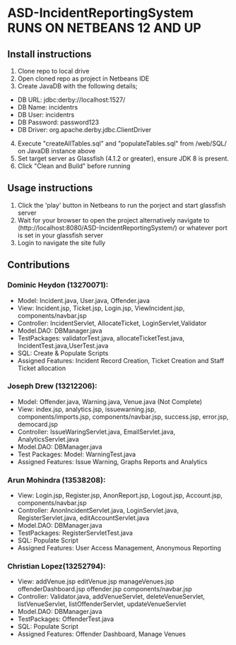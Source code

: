 # ASD-IncidentReportingSystem RUNS ON NETBEANS 12 AND UP
## Install instructions
1. Clone repo to local drive
2. Open cloned repo as project in Netbeans IDE
3. Create JavaDB with the following details;
  - DB URL: jdbc:derby://localhost:1527/
  - DB Name: incidentrs
  - DB User: incidentrs
  - DB Password: password123
  - DB Driver: org.apache.derby.jdbc.ClientDriver
4. Execute "createAllTables.sql" and "populateTables.sql" from /web/SQL/ on JavaDB instance above
5. Set target server as Glassfish (4.1.2 or greater), ensure JDK 8 is present.
6. Click "Clean and Build" before running

## Usage instructions
1. Click the 'play' button in Netbeans to run the porject and start glassfish server
2. Wait for your browser to open the project alternatively navigate to (http://localhost:8080/ASD-IncidentReportingSystem/) or whatever port is set in your glassfish server
3. Login to navigate the site fully

## Contributions
### Dominic Heydon (13270071):
  * Model: Incident.java, User.java, Offender.java
  * View: Incident.jsp, Ticket.jsp, Login.jsp, ViewIncident.jsp, components/navbar.jsp
  * Controller: IncidentServlet, AllocateTicket, LoginServlet,Validator
  * Model.DAO: DBManager.java
  * TestPackages: validatorTest.java, allocateTicketTest.java, IncidentTest.java,UserTest.java
  * SQL: Create & Populate Scripts
  * Assigned Features: Incident Record Creation, Ticket Creation and Staff Ticket allocation

### Joseph Drew (13212206): 
  * Model: Offender.java, Warning.java, Venue.java (Not Complete)
  * View: index.jsp, analytics.jsp, issuewarning.jsp, components/imports.jsp, components/navbar.jsp, success.jsp, error.jsp, democard.jsp
  * Controller: IssueWaringServlet.java, EmailServlet.java, AnalyticsServlet.java
  * Model.DAO: DBManager.java
  * Test Packages: Model: WarningTest.java
  * Assigned Features: Issue Warning, Graphs Reports and Analytics

### Arun Mohindra (13538208):
  * View: Login.jsp, Register.jsp, AnonReport.jsp, Logout.jsp, Account.jsp, components/navbar.jsp
  * Controller: AnonIncidentServlet.java, LoginServlet.java, RegisterServlet.java, editAccountServlet.java
  * Model.DAO: DBManager.java
  * TestPackages: RegisterServletTest.java
  * SQL: Populate Script
  * Assigned Features: User Access Management, Anonymous Reporting

### Christian Lopez(13252794):
  * View: addVenue.jsp editVenue.jsp manageVenues.jsp offenderDashboard.jsp offender.jsp components/navbar.jsp
  * Controller: Validator.java, addVenueServlet, deleteVenueServlet, listVenueServlet, listOffenderServlet, updateVenueServlet
  * Model.DAO: DBManager.java
  * TestPackages: OffenderTest.java
  * SQL: Populate Script
  * Assigned Features: Offender Dashboard, Manage Venues